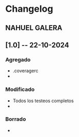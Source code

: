 # Changelog

## NAHUEL GALERA

## [1.0] -- 22-10-2024

### Agregado
-   .coveragerc
-   

### Modificado
-   Todos los testeos completos
-   

### Borrado
-   
